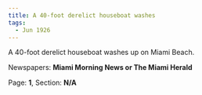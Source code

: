 ```yaml
---  
title: A 40-foot derelict houseboat washes  
tags:  
  - Jun 1926  
---  
```

  
A 40-foot derelict houseboat washes up on Miami Beach.  
  
Newspapers: **Miami Morning News or The Miami Herald**  
  
Page: **1**, Section: **N/A** 
